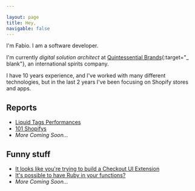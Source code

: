 ```yaml
---

layout: page
title: Hey,
navigable: false
---
```



I'm Fabio. I am a software developer.

I'm currently _digital solution architect_ at [Quintessential Brands](https://quintessentialbrands.com){:target="_
blank"}, an international spirits company.

I have 10 years experience, and I've worked with many different technologies, but in the last 2 years I've been focusing
on Shopify stores and apps.

## Reports

* [Liquid Tags Performances](/reports/liquid_tags_performances)
* [101 Shopifys](/reports/101_shopifys)
* _More Coming Soon..._

## Funny stuff

* [It looks like you're trying to build a Checkout UI Extension](/tutorials/clippify)
* [It's possible to have Ruby in your functions?](/tutorials/ruby-in-functions)
* _More Coming Soon..._

